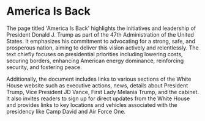 # America Is Back  

The page titled 'America Is Back' highlights the initiatives and leadership of President Donald J. Trump as part of the 47th Administration of the United States. It emphasizes his commitment to advocating for a strong, safe, and prosperous nation, aiming to deliver this vision actively and relentlessly. The text chiefly focuses on presidential priorities including lowering costs, securing borders, enhancing American energy dominance, reinforcing security, and fostering peace.

Additionally, the document includes links to various sections of the White House website such as executive actions, news, details about President Trump, Vice President JD Vance, First Lady Melania Trump, and the cabinet. It also invites readers to sign up for direct updates from the White House and provides links to key locations and vehicles associated with the presidency like Camp David and Air Force One.